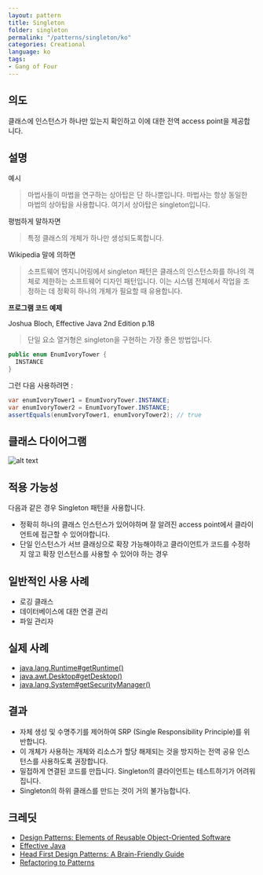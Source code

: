 ```yaml
---
layout: pattern
title: Singleton
folder: singleton
permalink: "/patterns/singleton/ko"
categories: Creational
language: ko
tags:
- Gang of Four
---
```


## 의도

클래스에 인스턴스가 하나만 있는지 확인하고 이에 대한 전역 access point을 제공합니다.

## 설명

예시

> 마법사들이 마법을 연구하는 상아탑은 단 하나뿐입니다. 마법사는 항상 동일한 마법의 상아탑을 사용합니다. 여기서 상아탑은 singleton입니다.

평범하게 말하자면

> 특정 클래스의 개체가 하나만 생성되도록합니다.

Wikipedia 말에 의하면

> 소프트웨어 엔지니어링에서 singleton 패턴은 클래스의 인스턴스화를 하나의 객체로 제한하는 소프트웨어 디자인 패턴입니다. 이는 시스템 전체에서 작업을 조정하는 데 정확히 하나의 개체가 필요할 때 유용합니다.

**프로그램 코드 예제**

Joshua Bloch, Effective Java 2nd Edition p.18

> 단일 요소 열거형은 singleton을 구현하는 가장 좋은 방법입니다.

```java
public enum EnumIvoryTower {
  INSTANCE
}
```

그런 다음 사용하려면 :

```java
var enumIvoryTower1 = EnumIvoryTower.INSTANCE;
var enumIvoryTower2 = EnumIvoryTower.INSTANCE;
assertEquals(enumIvoryTower1, enumIvoryTower2); // true
```

## 클래스 다이어그램

![alt text](https://github.com/iluwatar/java-design-patterns/blob/master/singleton/etc/singleton.urm.png)

## 적용 가능성

다음과 같은 경우 Singleton 패턴을 사용합니다.

- 정확히 하나의 클래스 인스턴스가 있어야하며 잘 알려진 access point에서 클라이언트에 접근할 수 있어야합니다.
- 단일 인스턴스가 서브 클래싱으로 확장 가능해야하고 클라이언트가 코드를 수정하지 않고 확장 인스턴스를 사용할 수 있어야 하는 경우

## 일반적인 사용 사례

- 로깅 클래스
- 데이터베이스에 대한 연결 관리
- 파일 관리자

## 실제 사례

- [java.lang.Runtime#getRuntime()](http://docs.oracle.com/javase/8/docs/api/java/lang/Runtime.html#getRuntime%28%29)
- [java.awt.Desktop#getDesktop()](http://docs.oracle.com/javase/8/docs/api/java/awt/Desktop.html#getDesktop--)
- [java.lang.System#getSecurityManager()](http://docs.oracle.com/javase/8/docs/api/java/lang/System.html#getSecurityManager--)

## 결과

- 자체 생성 및 수명주기를 제어하여 SRP (Single Responsibility Principle)를 위반합니다.
- 이 개체가 사용하는 개체와 리소스가 할당 해제되는 것을 방지하는 전역 공유 인스턴스를 사용하도록 권장합니다.
- 밀접하게 연결된 코드를 만듭니다. Singleton의 클라이언트는 테스트하기가 어려워집니다.
- Singleton의 하위 클래스를 만드는 것이 거의 불가능합니다.

## 크레딧

- [Design Patterns: Elements of Reusable Object-Oriented Software](https://www.amazon.com/gp/product/0201633612/ref=as_li_tl?ie=UTF8&camp=1789&creative=9325&creativeASIN=0201633612&linkCode=as2&tag=javadesignpat-20&linkId=675d49790ce11db99d90bde47f1aeb59)
- [Effective Java](https://www.amazon.com/gp/product/0134685997/ref=as_li_tl?ie=UTF8&camp=1789&creative=9325&creativeASIN=0134685997&linkCode=as2&tag=javadesignpat-20&linkId=4e349f4b3ff8c50123f8147c828e53eb)
- [Head First Design Patterns: A Brain-Friendly Guide](https://www.amazon.com/gp/product/0596007124/ref=as_li_tl?ie=UTF8&camp=1789&creative=9325&creativeASIN=0596007124&linkCode=as2&tag=javadesignpat-20&linkId=6b8b6eea86021af6c8e3cd3fc382cb5b)
- [Refactoring to Patterns](https://www.amazon.com/gp/product/0321213351/ref=as_li_tl?ie=UTF8&camp=1789&creative=9325&creativeASIN=0321213351&linkCode=as2&tag=javadesignpat-20&linkId=2a76fcb387234bc71b1c61150b3cc3a7)
